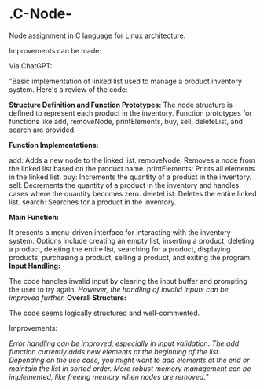 # .C-Node-
Node assignment in C language for Linux architecture.

Improvements can be made: 

Via ChatGPT:

"Basic implementation of linked list used to manage a product inventory system. Here's a review of the code:

**Structure Definition and Function Prototypes:** The node structure is defined to represent each product in the inventory. Function prototypes for functions like add, removeNode, printElements, buy, sell, deleteList, and search are provided.

**Function Implementations:**

  add: Adds a new node to the linked list.
  removeNode: Removes a node from the linked list based on the product name.
  printElements: Prints all elements in the linked list.
  buy: Increments the quantity of a product in the inventory.
  sell: Decrements the quantity of a product in the inventory and handles cases where the quantity becomes zero.
  deleteList: Deletes the entire linked list.
  search: Searches for a product in the inventory.
  
**Main Function:**

It presents a menu-driven interface for interacting with the inventory system.
Options include creating an empty list, inserting a product, deleting a product, deleting the entire list, searching for a product, displaying products, purchasing a product, selling a product, and exiting the program.
**Input Handling:**

The code handles invalid input by clearing the input buffer and prompting the user to try again.
_However, the handling of invalid inputs can be improved further._
**Overall Structure:**

The code seems logically structured and well-commented.

Improvements:

_Error handling can be improved, especially in input validation.
The add function currently adds new elements at the beginning of the list. Depending on the use case, you might want to add elements at the end or maintain the list in sorted order.
More robust memory management can be implemented, like freeing memory when nodes are removed._"
